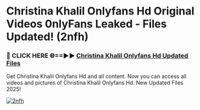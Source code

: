 # Christina Khalil Onlyfans Hd Original Videos 0nlyFans Leaked - Files Updated! (2nfh)

<h3>🔴 CLICK HERE 🌐==►► <a href="https://best4dudes.click/HH4t6V" rel="nofollow">Christina Khalil Onlyfans Hd Updated Files</a></h3>

Get Christina Khalil Onlyfans Hd and all content. Now you can access all videos and pictures of Christina Khalil Onlyfans Hd. New Updated Files 2025!

[![2nfh](https://github.com/user-attachments/assets/8c521d6e-e6e3-4a75-9320-d58ab9d79d5b)](https://best4dudes.click/HH4t6V)
